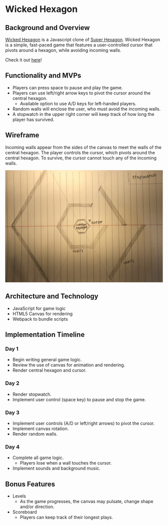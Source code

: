 # Wicked Hexagon

## Background and Overview
[Wicked Hexagon](https://tchin8.github.io/) is a Javascript clone of [Super Hexagon](https://superhexagon.com/). Wicked Hexagon is a simple, fast-paced game that features a user-controlled cursor that pivots around a hexagon, while avoiding incoming walls. 

Check it out [here](https://tchin8.github.io/)!

## Functionality and MVPs
- Players can press space to pause and play the game.
- Players can use left/right arrow keys to pivot the cursor around the central hexagon.
  - Available option to use A/D keys for left-handed players.
- Random walls will enclose the user, who must avoid the incoming walls.
- A stopwatch in the upper right corner will keep track of how long the player has survived.

## Wireframe
Incoming walls appear from the sides of the canvas to meet the walls of the central hexagon. The player controls the cursor, which pivots around the central hexagon. To survive, the cursor cannot touch any of the incoming walls.

![wireframe](wireframe.jpeg)

## Architecture and Technology
- JavaScript for game logic
- HTML5 Canvas for rendering
- Webpack to bundle scripts

## Implementation Timeline 
### Day 1
- Begin writing general game logic.
- Review the use of canvas for animation and rendering.
- Render central hexagon and cursor.
### Day 2
- Render stopwatch.
- Implement user control (space key) to pause and stop the game.
### Day 3
- Implement user controls (A/D or left/right arrows) to pivot the cursor.
- Implement canvas rotation.
- Render random walls.
### Day 4
- Complete all game logic.
  - Players lose when a wall touches the cursor.
- Implement sounds and background music.

## Bonus Features
- Levels
  - As the game progresses, the canvas may pulsate, change shape and/or direction.
- Scoreboard
  - Players can keep track of their longest plays.